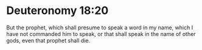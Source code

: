 # Deuteronomy 18:20

But the prophet, which shall presume to speak a word in my name, which I have not commanded him to speak, or that shall speak in the name of other gods, even that prophet shall die.